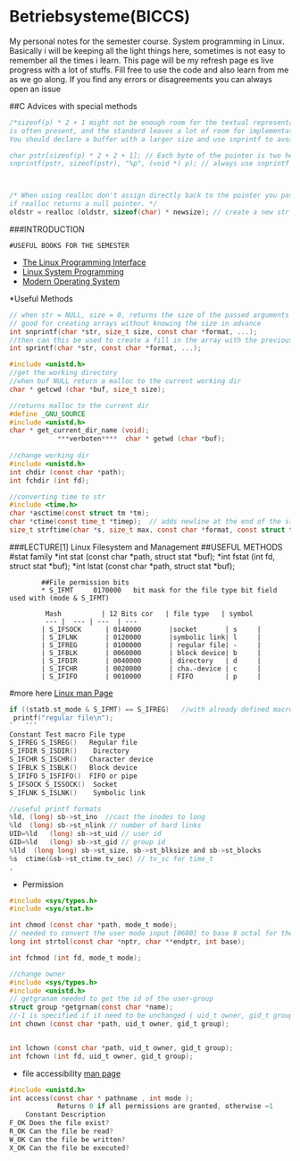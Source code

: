 # Betriebsysteme(BICCS)
My personal notes for the semester course. System programming in Linux. Basically i will be keeping all the light things here,
sometimes is not easy to remember all the times i learn. This page will be my refresh page es live progress with a lot of stuffs.
Fill free to use the code and also learn from me as we go along. If you find any errors or disagreements you can always open an issue


##C Advices with special methods

```c
/*sizeof(p) * 2 + 1 might not be enough room for the textual representation of the pointer value produced by %p. A 0x prefix
is often present, and the standard leaves a lot of room for implementations to make architecture specific choices. 
You should declare a buffer with a larger size and use snprintf to avoid a potential buffer overflow. /*

char pstr[sizeof(p) * 2 + 2 + 1]; // Each byte of the pointer is two hexadecimal character, plus a potential 0x, plus terminator
snprintf(pstr, sizeof(pstr), "%p", (void *) p); // always use snprintf instead of sprintf.



/* When using realloc don't assign directly back to the pointer you pass to the function, think about what happens 
if realloc returns a null pointer. */
oldstr = realloc (oldstr, sizeof(char) * newsize); // create a new str and assign realloc to it and check for null


```

###INTRODUCTION

    #USEFUL BOOKS FOR THE SEMESTER
    
  * [The Linux Programming Interface](http://shop.oreilly.com/product/9781593272203.do)
  * [Linux System Programming](http://shop.oreilly.com/product/9780596009588.do)
  * [Modern Operating System](https://www.pearsonhighered.com/program/Tanenbaum-Modern-Operating-Systems-4th-Edition/PGM80736.html)
    
    
*Useful Methods
```c
// when str = NULL, size = 0, returns the size of the passed arguments
// good for creating arrays without knowing the size in advance
int snprintf(char *str, size_t size, const char *format, ...); 
//then can this be used to create a fill in the array with the previous format.
int sprintf(char *str, const char *format, ...);

#include <unistd.h>
//get the working directory
//when buf NULL return a malloc to the current working dir
char * getcwd (char *buf, size_t size);

//returns malloc to the current dir
#define _GNU_SOURCE
#include <unistd.h>
char * get_current_dir_name (void);
            ***verboten****  char * getwd (char *buf);
            
//change working dir
#include <unistd.h>
int chdir (const char *path);
int fchdir (int fd);

//converting time to str
#include <time.h>
char *asctime(const struct tm *tm);
char *ctime(const time_t *timep);  // adds newline at the end of the string '\n'
size_t strftime(char *s, size_t max, const char *format, const struct tm *tm);


```
    
    
    
    
###LECTURE[1] Linux Filesystem and Management
    ##USEFUL METHODS
          #stat family
            *int stat (const char *path, struct stat *buf);
            *int fstat (int fd, struct stat *buf);
            *int lstat (const char *path, struct stat *buf);
            
            ##File permission bits
            * S_IFMT     0170000   bit mask for the file type bit field used with (mode & S_IFMT)
            
             Mash          | 12 Bits cor   | file type   | symbol
             --- |  --- | ---  | --- 
            | S_IFSOCK      | 0140000       |socket       | s     |
            | S_IFLNK       | 0120000       |symbolic link| l     |
            | S_IFREG       | 0100000       | regular file| -     | 
            | S_IFBLK       | 0060000       | block device| b     |
            | S_IFDIR       | 0040000       | directory   | d     |
            | S_IFCHR       | 0020000       | cha.-device | c     |
            | S_IFIFO       | 0010000       | FIFO        | p     |
            
 
 #more here [Linux man Page](http://man7.org/linux/man-pages/man2/stat.2.html)
   ```c
   if ((statb.st_mode & S_IFMT) == S_IFREG)   //with already defined macros is easy to test the file types
    printf("regular file\n");
   `   ```
   Constant Test macro File type
   S_IFREG S_ISREG()   Regular file
   S_IFDIR S_ISDIR()    Directory
   S_IFCHR S_ISCHR()   Character device
   S_IFBLK S_ISBLK()   Block device
   S_IFIFO S_ISFIFO()  FIFO or pipe
   S_IFSOCK S_ISSOCK()  Socket
   S_IFLNK S_ISLNK()    Symbolic link   
   ```
   
   ```c
   //useful printf formats
   %ld, (long) sb->st_ino  //cast the inodes to long
   %ld  (long) sb->st_nlink // number of hard links 
   UID=%ld   (long) sb->st_uid // user id
   GID=%ld   (long) sb->st_gid // group id
   %lld  (long long) sb->st_size, sb->st_blksize and sb->st_blocks
   %s  ctime(&sb->st_ctime.tv_sec) // tv_sc for time_t
, 
   
   ```

* Permission
```c
#include <sys/types.h>
#include <sys/stat.h>

int chmod (const char *path, mode_t mode);
// needed to convert the user mode input [0600] to base 8 octal for the mode_t
long int strtol(const char *nptr, char **endptr, int base); 

int fchmod (int fd, mode_t mode);

//change owner
#include <sys/types.h>
#include <unistd.h>
// getgranam needed to get the id of the user-group
struct group *getgrnam(const char *name);
//-1 is specified if it need to be unchanged ( uid_t owner, gid_t group)
int chown (const char *path, uid_t owner, gid_t group);


int lchown (const char *path, uid_t owner, gid_t group);
int fchown (int fd, uid_t owner, gid_t group);

```
* file accessibility [man page](http://man7.org/linux/man-pages/man2/faccessat.2.html)
```c
#include <unistd.h>
int access(const char * pathname , int mode );
            Returns 0 if all permissions are granted, otherwise –1
    Constant Description   
F_OK Does the file exist?
R_OK Can the file be read?
W_OK Can the file be written?
X_OK Can the file be executed?
```
